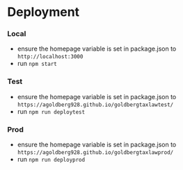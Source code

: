 # Deployment
### Local
* ensure the homepage variable is set in package.json to `http://localhost:3000`
* run `npm start`

### Test
* ensure the homepage variable is set in package.json to `https://agoldberg928.github.io/goldbergtaxlawtest/`
* run `npm run deploytest`

### Prod
* ensure the homepage variable is set in package.json to `https://agoldberg928.github.io/goldbergtaxlawprod/`
* run `npm run deployprod`
